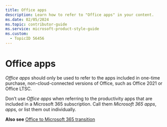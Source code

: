 ```yaml
---
title: Office apps
description: Learn how to refer to "Office apps" in your content.
ms.date: 02/05/2024
ms.topic: contributor-guide
ms.service: microsoft-product-style-guide
ms.custom:
  - TopicID 56456
---
```



# Office apps

*Office apps* should only be used to refer to the apps included in one-time purchase, non-cloud-connected versions of Office, such as Office 2021 or Office LTSC.

Don’t use *Office apps* when referring to the productivity apps that are included in a Microsoft 365 subscription. Call them *Microsoft 365 apps*, *apps,* or list them out individually.

**Also see** [Office to Microsoft 365 transition](~\product-and-feature-names\office-to-microsoft-365-transition.md)

